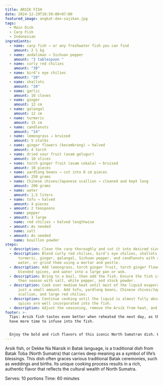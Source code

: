 ```yaml
---
title: ARSIK FISH
date: 2024-12-29T18:59:00+07:00
featured_image: angkat-dan-sajikan.jpg
tags:
  - Main Dish
  - Carp Fish
  - Indonesian
ingredients:
  - name: carp fish → or any freshwater fish you can find
    amount: 2 ½ kg
  - name: andaliman → Sichuan pepper
    amount: "3 tablespoon "
  - name: curly red chilies
    amount: "30"
  - name: bird’s eye chilies
    amount: "20"
  - name: shallots
    amount: "20"
  - name: garlic
    amount: 10 cloves
  - name: ginger
    amount: 12 cm
  - name: galangal
    amount: 12 cm
  - name: turmeric
    amount: 15 cm
  - name: candlenuts
    amount: "14"
  - name: lemongrass → bruised
    amount: 5 stalks
  - name: ginger flowers (kecombrang) → halved
    amount: 4 torch
  - name: dried sour fruit (asam gelugur)
    amount: 10 slices
  - name: torch ginger fruit (asam cekala) → bruised
    amount: 10 pieces
  - name: yardlong beans → cut into 8 cm pieces
    amount: 250 grams
  - name: Chinese chives/Japanese scallion → cleaned and kept long
    amount: 200 grams
  - name: water
    amount: 1.5 liters
  - name: tofu → halved
    amount: 4 pieces
  - amount: 2 teaspoons
    name: pepper
  - amount: 3 large
    name: red chilies → halved lengthwise
  - amount: As needed
    name: salt
  - amount: As needed
    name: bouillon powder
steps:
  - description: Clean the carp thoroughly and cut it into desired sizes.
  - description: Blend curly red chilies, bird’s eye chilies, shallots, garlic,
      turmeric, ginger, galangal, Sichuan pepper, and candlenuts with a little
      water, or grind them using a mortar and pestle.
  - description: Add lemongrass, torch ginger fruit, torch ginger flowers, the
      blended spices, and water into a large pan or wok.
  - description: Bring to a boil, then add the fish. Ensure the fish is submerged,
      then season with salt, white pepper, and stock powder.
  - description: Cook over medium heat until most of the liquid evaporates, leaving
      just a small amount. Add tofu, yardlong beans, Chinese chives/Japanese
      scallion, and large red chilies.
  - description: Continue cooking until the liquid is almost fully absorbed and the
      spices are well incorporated into the fish.
  - description: Adjust the seasoning, remove the Arsik from heat, and serve.
footer: >-
  Tips: Arsik fish tastes even better when reheated the next day, as the spices
  have more time to infuse into the fish.


  Enjoy the bold and rich flavors of this iconic North Sumatran dish. With its abundance of fragrant spices, every bite will bring you closer to the Batak heritage. Don’t forget, this dish becomes even more tastilicious when shared with family!
---
```

Arsik fish, or Dekke Na Niarsik in Batak language, is a traditional dish from Batak Toba (North Sumatra) that carries deep meaning as a symbol of life’s blessings. This dish often graces various traditional Batak ceremonies, such as weddings and births. Its unique cooking process results in a rich, authentic flavor that reflects the cultural wealth of North Sumatra.

Serves: 10 portions
Time: 60 minutes
